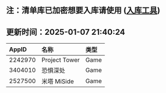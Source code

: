 ## 注：清单库已加密想要入库请使用 ([入库工具](https://github.com/BlankTMing/ManifestAutoUpdate/releases))

## 更新时间：2025-01-07 21:40:24
| AppID | 名称 | 类型  |
| :-------------------- | :----------------------------- | :----------- |
| 2242970 | Project Tower| Game |
| 3404010 | 恐惧深处| Game |
| 2527500 | 米塔 MiSide| Game |
